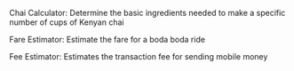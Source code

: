 Chai Calculator: Determine the basic ingredients needed to make a specific number of cups of Kenyan chai

Fare Estimator: Estimate the fare for a boda boda ride

Fee Estimator: Estimates the transaction fee for sending mobile money 
